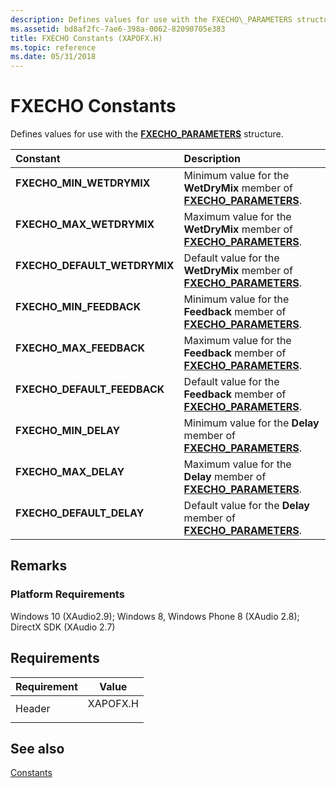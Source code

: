 ```yaml
---
description: Defines values for use with the FXECHO\_PARAMETERS structure.
ms.assetid: bd8af2fc-7ae6-398a-0062-82090705e383
title: FXECHO Constants (XAPOFX.H)
ms.topic: reference
ms.date: 05/31/2018
---
```


# FXECHO Constants

Defines values for use with the [**FXECHO\_PARAMETERS**](/windows/desktop/api/xapofx/ns-xapofx-fxecho_parameters) structure.



| Constant                                                                                                                                                                                        | Description                                                                                               |
|:------------------------------------------------------------------------------------------------------------------------------------------------------------------------------------------------|:----------------------------------------------------------------------------------------------------------|
| <span id="FXECHO_MIN_WETDRYMIX"></span><span id="fxecho_min_wetdrymix"></span><dl> <dt>**FXECHO\_MIN\_WETDRYMIX**</dt> </dl>             | Minimum value for the **WetDryMix** member of [**FXECHO\_PARAMETERS**](/windows/desktop/api/xapofx/ns-xapofx-fxecho_parameters).<br/> |
| <span id="FXECHO_MAX_WETDRYMIX"></span><span id="fxecho_max_wetdrymix"></span><dl> <dt>**FXECHO\_MAX\_WETDRYMIX**</dt> </dl>             | Maximum value for the **WetDryMix** member of [**FXECHO\_PARAMETERS**](/windows/desktop/api/xapofx/ns-xapofx-fxecho_parameters).<br/> |
| <span id="FXECHO_DEFAULT_WETDRYMIX"></span><span id="fxecho_default_wetdrymix"></span><dl> <dt>**FXECHO\_DEFAULT\_WETDRYMIX**</dt> </dl> | Default value for the **WetDryMix** member of [**FXECHO\_PARAMETERS**](/windows/desktop/api/xapofx/ns-xapofx-fxecho_parameters).<br/> |
| <span id="FXECHO_MIN_FEEDBACK"></span><span id="fxecho_min_feedback"></span><dl> <dt>**FXECHO\_MIN\_FEEDBACK**</dt> </dl>                | Minimum value for the **Feedback** member of [**FXECHO\_PARAMETERS**](/windows/desktop/api/xapofx/ns-xapofx-fxecho_parameters).<br/>  |
| <span id="FXECHO_MAX_FEEDBACK"></span><span id="fxecho_max_feedback"></span><dl> <dt>**FXECHO\_MAX\_FEEDBACK**</dt> </dl>                | Maximum value for the **Feedback** member of [**FXECHO\_PARAMETERS**](/windows/desktop/api/xapofx/ns-xapofx-fxecho_parameters).<br/>  |
| <span id="FXECHO_DEFAULT_FEEDBACK"></span><span id="fxecho_default_feedback"></span><dl> <dt>**FXECHO\_DEFAULT\_FEEDBACK**</dt> </dl>    | Default value for the **Feedback** member of [**FXECHO\_PARAMETERS**](/windows/desktop/api/xapofx/ns-xapofx-fxecho_parameters).<br/>  |
| <span id="FXECHO_MIN_DELAY"></span><span id="fxecho_min_delay"></span><dl> <dt>**FXECHO\_MIN\_DELAY**</dt> </dl>                         | Minimum value for the **Delay** member of [**FXECHO\_PARAMETERS**](/windows/desktop/api/xapofx/ns-xapofx-fxecho_parameters).<br/>     |
| <span id="FXECHO_MAX_DELAY"></span><span id="fxecho_max_delay"></span><dl> <dt>**FXECHO\_MAX\_DELAY**</dt> </dl>                         | Maximum value for the **Delay** member of [**FXECHO\_PARAMETERS**](/windows/desktop/api/xapofx/ns-xapofx-fxecho_parameters).<br/>     |
| <span id="FXECHO_DEFAULT_DELAY"></span><span id="fxecho_default_delay"></span><dl> <dt>**FXECHO\_DEFAULT\_DELAY**</dt> </dl>             | Default value for the **Delay** member of [**FXECHO\_PARAMETERS**](/windows/desktop/api/xapofx/ns-xapofx-fxecho_parameters).<br/>     |



## Remarks

### Platform Requirements

Windows 10 (XAudio2.9); Windows 8, Windows Phone 8 (XAudio 2.8); DirectX SDK (XAudio 2.7)

## Requirements



| Requirement | Value |
|-------------------|-------------------------------------------------------------------------------------|
| Header<br/> | <dl> <dt>XAPOFX.H</dt> </dl> |



## See also

<dl> <dt>

[Constants](constants.md)
</dt> </dl>

 

 




